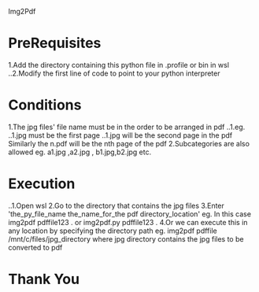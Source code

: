 Img2Pdf

# PreRequisites
1.Add the directory containing this python file in .profile or bin in wsl
..2.Modify the first line of code to point to your python interpreter

# Conditions
1.The jpg files' file name must be in the order to be arranged in pdf 
    ..1.eg. ..1.jpg must be the first page 
        ..1.jpg will be the second page in the pdf 
        Similarly the n.pdf will be the nth page of the pdf
2.Subcategories are also allowed 
    eg. a1.jpg ,a2.jpg , b1.jpg,b2.jpg etc.

# Execution 
..1.Open wsl 
2.Go to the directory that contains the jpg files 
3.Enter 'the_py_file_name the_name_for_the pdf directory_location'
    eg. In this case img2pdf pdffile123 .  or  img2pdf.py pdffile123 .
4.Or we can execute this in any location by specifying the directory path 
    eg. img2pdf pdffile /mnt/c/files/jpg_directory  where jpg directory contains the jpg files to be converted to pdf

# Thank You
